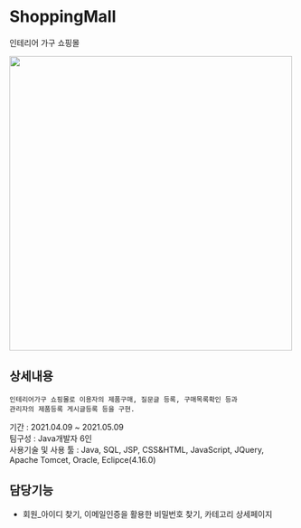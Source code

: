 # ShoppingMall
인테리어 가구 쇼핑몰  
     
<img src="https://user-images.githubusercontent.com/75620662/131481249-b86b8d3a-1408-484f-b761-53563b887939.png" width="500px" height="521px" />
     
## 상세내용

```
인테리어가구 쇼핑몰로 이용자의 제품구매, 질문글 등록, 구매목록확인 등과 
관리자의 제품등록 게시글등록 등을 구현.
```

기간 : 2021.04.09 ~ 2021.05.09  
팀구성 : Java개발자 6인   
사용기술 및 사용 툴 : Java, SQL, JSP, CSS&HTML, JavaScript, JQuery,   
                      Apache Tomcet, Oracle, Eclipce(4.16.0) 


## 담당기능
* 회원_아이디 찾기, 이메일인증을 활용한 비밀번호 찾기, 카테고리 상세페이지 

